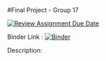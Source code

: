 #Final Project - Group 17

[![Review Assignment Due Date](https://classroom.github.com/assets/deadline-readme-button-24ddc0f5d75046c5622901739e7c5dd533143b0c8e959d652212380cedb1ea36.svg)](https://classroom.github.com/a/LiaEl886)

Binder Link : 
[![Binder](https://mybinder.org/badge_logo.svg)](https://mybinder.org/v2/gh/UCB-stat-159-s23/project-Group17.git/HEAD)

Description:
